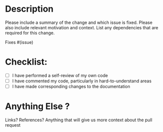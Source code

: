 # Description

Please include a summary of the change and which issue is fixed. Please also include relevant motivation and context. List any dependencies that are required for this change.

Fixes #(issue)

# Checklist:

- [ ] I have performed a self-review of my own code
- [ ] I have commented my code, particularly in hard-to-understand areas
- [ ] I have made corresponding changes to the documentation

# Anything Else ?

Links? References? Anything that will give us more context about the pull request
